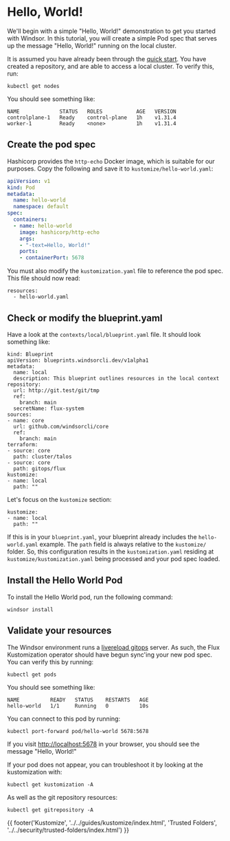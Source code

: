 # Hello, World!
We'll begin with a simple "Hello, World!" demonstration to get you started with Windsor. In this tutorial, you will create a simple Pod spec that serves up the message "Hello, World!" running on the local cluster.

It is assumed you have already been through the [quick start](../quick-start.md). You have created a repository, and are able to access a local cluster. To verify this, run:

```
kubectl get nodes
```

You should see something like:

```
NAME             STATUS   ROLES           AGE   VERSION
controlplane-1   Ready    control-plane   1h    v1.31.4
worker-1         Ready    <none>          1h    v1.31.4
```

## Create the pod spec
Hashicorp provides the `http-echo` Docker image, which is suitable for our purposes. Copy the following and save it to `kustomize/hello-world.yaml`:

```yaml
apiVersion: v1
kind: Pod
metadata:
  name: hello-world
  namespace: default
spec:
  containers:
  - name: hello-world
    image: hashicorp/http-echo
    args:
    - "-text=Hello, World!"
    ports:
    - containerPort: 5678
```

You must also modify the `kustomization.yaml` file to reference the pod spec. This file should now read:

```
resources:
  - hello-world.yaml
```

## Check or modify the blueprint.yaml
Have a look at the `contexts/local/blueprint.yaml` file. It should look something like:

```
kind: Blueprint
apiVersion: blueprints.windsorcli.dev/v1alpha1
metadata:
  name: local
  description: This blueprint outlines resources in the local context
repository:
  url: http://git.test/git/tmp
  ref:
    branch: main
  secretName: flux-system
sources:
- name: core
  url: github.com/windsorcli/core
  ref:
    branch: main
terraform:
- source: core
  path: cluster/talos
- source: core
  path: gitops/flux
kustomize:
- name: local
  path: ""
```

Let's focus on the `kustomize` section:

```
kustomize:
- name: local
  path: ""
```

If this is in your `blueprint.yaml`, your blueprint already includes the `hello-world.yaml` example. The `path` field is always relative to the `kustomize/` folder. So, this configuration results in the `kustomization.yaml` residing at `kustomize/kustomization.yaml` being processed and your pod spec loaded.

## Install the Hello World Pod

To install the Hello World pod, run the following command:

```
windsor install
```

## Validate your resources
The Windsor environment runs a [livereload gitops](../guides/local-workstation.md#local-gitops) server. As such, the Flux Kustomization operator should have begun sync'ing your new pod spec. You can verify this by running:

```
kubectl get pods
```

You should see something like:

```
NAME          READY   STATUS    RESTARTS   AGE
hello-world   1/1     Running   0          10s
```

You can connect to this pod by running:

```
kubectl port-forward pod/hello-world 5678:5678
```

If you visit [http://localhost:5678](http://localhost:5678) in your browser, you should see the message "Hello, World!"

If your pod does not appear, you can troubleshoot it by looking at the kustomization with:

```
kubectl get kustomization -A
```

As well as the git repository resources:

```
kubectl get gitrepository -A
```

<div>
  {{ footer('Kustomize', '../../guides/kustomize/index.html', 'Trusted Folders', '../../security/trusted-folders/index.html') }}
</div>

<script>
  document.getElementById('previousButton').addEventListener('click', function() {
    window.location.href = '../../guides/kustomize/index.html'; 
  });
  document.getElementById('nextButton').addEventListener('click', function() {
    window.location.href = '../../security/trusted-folders/index.html'; 
  });
</script>
